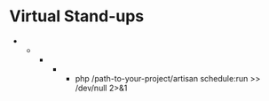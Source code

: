 # Virtual Stand-ups


* * * * * php /path-to-your-project/artisan schedule:run >> /dev/null 2>&1



